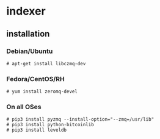 # indexer

## installation

### Debian/Ubuntu

    # apt-get install libczmq-dev
    
### Fedora/CentOS/RH

    # yum install zeromq-devel
    
### On all OSes

    # pip3 install pyzmq --install-option="--zmq=/usr/lib"
    # pip3 install python-bitcoinlib
    # pip3 install leveldb